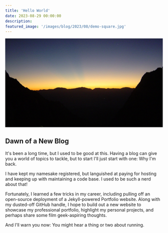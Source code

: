 ```yaml
---
title: 'Hello World'
date: 2023-08-29 00:00:00
description: 
featured_image: '/images/blog/2023/08/demo-square.jpg'
---
```


![](/images/blog/2023/08/demo-landscape.jpg)

## Dawn of a New Blog

It's been a long time, but I used to be good at this. Having a blog can give you a world of topics to tackle, but to start I'll just start with one: Why I'm back.

I have kept my namesake registered, but languished at paying for hosting and keeping up with maintaining a code base. I used to be such a nerd about that!

Fortunately, I learned a few tricks in my career, including pulling off an open-source deployment of a Jekyll-powered Portfolio website. Along with my dusted-off GitHub handle, I hope to build out a new website to showcase my professional portfolio, highlight my personal projects, and perhaps share some film geek-aspiring thoughts.

And I'll warn you now: You might hear a thing or two about running.